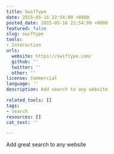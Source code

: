 ```yaml
---
title: SwifType
date: 2015-05-16 22:54:00 +0000
posted_date: 2015-05-16 22:54:00 +0000
featured: false
slug: swiftype
tools:
- Interaction
urls:
  website: https://swiftype.com/
  github: ''
  twitter: ''
  other: ''
license: Commercial
language: ''
description: Add search to any website

related_tools: []
tags:
- search
resources: []
cat_test: ''

---
```

Add great search to any website
